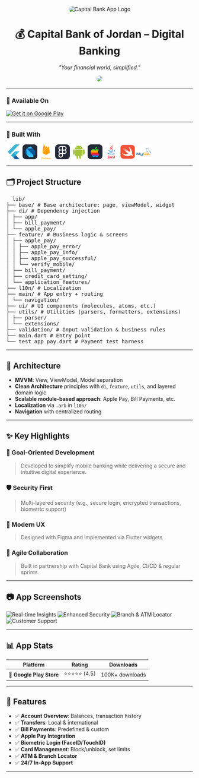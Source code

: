 <p align="center">
  <img src="https://play-lh.googleusercontent.com/w4fqrKmsqXFabB9t5wTbL1xdxWsF_zCZbKs8A3_AfASQFNX19yxpzkbuVZ8Og5Wraj8=w240-h480-rw" width="120" style="border-radius: 20px;" alt="Capital Bank App Logo" />
</p>

<h1 align="center">💰 Capital Bank of Jordan – Digital Banking</h1>

<p align="center"><em>"Your financial world, simplified."</em></p>

<p align="center">
  <img src="https://github.com/user-attachments/assets/4417bf8b-58f6-4aa6-b911-3b90ca1e391c" width="400" style="border-radius: 60px;"  />
</p>

---

### 📲 Available On


<a href="https://play.google.com/store/apps/details?id=com.capital.cbt&hl=en">
   <img height="80" src="https://play.google.com/intl/en_us/badges/static/images/badges/en_badge_web_generic.png" alt="Get it on Google Play"/>
</a>


---

### 🧰 Built With

<p align="left">
  <img src="https://raw.githubusercontent.com/devicons/devicon/master/icons/flutter/flutter-original.svg" width="40" height="40"/>
  <img src="https://raw.githubusercontent.com/tandpfun/skill-icons/65dea6c4eaca7da319e552c09f4cf5a9a8dab2c8/icons/Dart-Dark.svg" width="40" height="40"/>
  <img src="https://raw.githubusercontent.com/devicons/devicon/master/icons/firebase/firebase-plain-wordmark.svg" width="40" height="40"/>
  <img src="https://raw.githubusercontent.com/tandpfun/skill-icons/65dea6c4eaca7da319e552c09f4cf5a9a8dab2c8/icons/Figma-Dark.svg" width="40" height="40"/>
  <img src="https://raw.githubusercontent.com/devicons/devicon/master/icons/android/android-original.svg" width="40" height="40"/>
  <img src="https://raw.githubusercontent.com/LelouchFR/skill-icons/main/assets/apple-auto.svg" width="40" height="40"/>
  <img src="https://raw.githubusercontent.com/devicons/devicon/master/icons/java/java-original-wordmark.svg" width="40" height="40"/>
  <img src="https://raw.githubusercontent.com/devicons/devicon/master/icons/swift/swift-original.svg" width="40" height="40"/>
  <img src="https://raw.githubusercontent.com/devicons/devicon/master/icons/mysql/mysql-original-wordmark.svg" width="40" height="40"/>
</p>

---

## 🗂️ Project Structure

<pre>
  lib/
├── base/ # Base architecture: page, viewModel, widget
├── di/ # Dependency injection
│ ├── app/
│ ├── bill_payment/
│ └── apple_pay/
├── feature/ # Business logic & screens
│ ├── apple_pay/
│ │ ├── apple_pay_error/
│ │ ├── apple_pay_info/
│ │ ├── apple_pay_successful/
│ │ └── verify_mobile/
│ ├── bill_payment/
│ ├── credit_card_setting/
│ └── application_features/
├── l10n/ # Localization
├── main/ # App entry + routing
│ └── navigation/
├── ui/ # UI components (molecules, atoms, etc.)
├── utils/ # Utilities (parsers, formatters, extensions)
│ ├── parser/
│ └── extensions/
├── validation/ # Input validation & business rules
├── main.dart # Entry point
└── test_app_pay.dart # Payment test harness
</pre>

---

## 🧱 Architecture

- **MVVM**: View, ViewModel, Model separation
- **Clean Architecture** principles with `di`, `feature`, `utils`, and layered domain logic
- **Scalable module-based approach**: Apple Pay, Bill Payments, etc.
- **Localization** via `.arb` in `l10n/`
- **Navigation** with centralized routing

---

## ✨ Key Highlights

### 📍 Goal-Oriented Development
> Developed to simplify mobile banking while delivering a secure and intuitive digital experience.

### 🛡️ Security First
> Multi-layered security (e.g., secure login, encrypted transactions, biometric support)

### 📱 Modern UX
> Designed with Figma and implemented via Flutter widgets

### 🤝 Agile Collaboration
> Built in partnership with Capital Bank using Agile, CI/CD & regular sprints.

---

## 📷 App Screenshots

 ![Real-time Insights](https://play-lh.googleusercontent.com/Kc6tRzjkpU_3Z6RQmsHn6M7hit_6xNJ042965GbjQHqG85CQ5Eu19tC1MHd1rbLoJg=w526-h296-rw)  ![Enhanced Security](https://play-lh.googleusercontent.com/tB1yklWVjoiF2CsEOVTu1MsqhMTBJB8bdGcxpUfHH1DAHk3n8HQf9xqxsVTXCuT2KwK-=w526-h296-rw)  ![Branch & ATM Locator](https://play-lh.googleusercontent.com/OvAoB1mcnB5a9N-Hapgh4OAEnu6O-Y0m6gkhiZ4K_1HsV4Cuc4zw3VTTQNCvY8EF_2Y=w526-h296-rw)  ![Customer Support](https://play-lh.googleusercontent.com/IPv3ao-lTz2wblSjg9zw2kmp6W31kV_WoG-kPgUIHlX_5a6au01l5WQ_d6EGuB8YuXU=w526-h296-rw) 

---

## 📊 App Stats

| Platform             | Rating            | Downloads       |
|----------------------|-------------------|-----------------|
| 📱 **Google Play Store** | ⭐️⭐️⭐️⭐️⭐️ (4.5) | 100K+ downloads |

---

## 🔐 Features

- ✅ **Account Overview**: Balances, transaction history
- ✅ **Transfers**: Local & international
- ✅ **Bill Payments**: Predefined & custom
- ✅ **Apple Pay Integration**
- ✅ **Biometric Login (FaceID/TouchID)**
- ✅ **Card Management**: Block/unblock, set limits
- ✅ **ATM & Branch Locator**
- ✅ **24/7 In-App Support**

---
